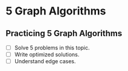 # 5 Graph Algorithms

## Practicing 5 Graph Algorithms
- [ ] Solve 5 problems in this topic.
- [ ] Write optimized solutions.
- [ ] Understand edge cases.
